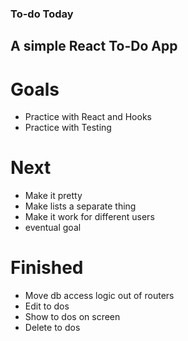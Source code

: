 ### To-do Today

## A simple React To-Do App

# Goals

- Practice with React and Hooks
- Practice with Testing

# Next

- Make it pretty
- Make lists a separate thing
- Make it work for different users
- eventual goal

# Finished

- Move db access logic out of routers
- Edit to dos
- Show to dos on screen
- Delete to dos
